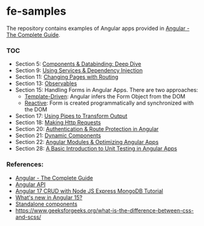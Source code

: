 # fe-samples
The repository contains examples of Angular apps provided in [Angular - The Complete Guide](https://www.udemy.com/course/the-complete-guide-to-angular-2/).

### TOC
* Section 5: [Components & Databinding: Deep Dive](cmp-databinding)
* Section 9: [Using Services & Dependency Injection](services)
* Section 11: [Changing Pages with Routing](routing)
* Section 13: [Observables](observabels)
* Section 15: Handling Forms in Angular Apps. There are two approaches:
  * [Template-Driven](forms): Angular infers the Form Object from the DOM 
  * [Reactive](forms-reactive): Form is created programmatically and synchronized with the DOM
* Section 17: [Using Pipes to Transform Output](pipes)
* Section 18: [Making Http Requests](http)
* Section 20: [Authentication & Route Protection in Angular](auth)
* Section 21: [Dynamic Components](auth)
* Section 22: [Angular Modules & Optimizing Angular Apps](modules-optimizing)
* Section 28: [A Basic Introduction to Unit Testing in Angular Apps](testing)

### References:
* [Angular - The Complete Guide](https://www.udemy.com/course/the-complete-guide-to-angular-2/)
* [Angular API](https://angular.io/api)
* [Angular 17 CRUD with Node JS Express MongoDB Tutorial](https://www.itsolutionstuff.com/post/angular-17-crud-with-node-js-express-mongodb-tutorialexample.html?utm_content=cmp-true)
* [What's new in Angular 15?](https://www.youtube.com/live/9rj8kR0q0c8?si=wYdqkizNLHsZierp)
* [Standalone components](https://v17.angular.io/guide/standalone-components)
* https://www.geeksforgeeks.org/what-is-the-difference-between-css-and-scss/
  
